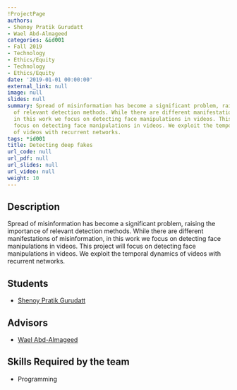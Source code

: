 ```yaml
---
!ProjectPage
authors:
- Shenoy Pratik Gurudatt
- Wael Abd-Almageed
categories: &id001
- Fall 2019
- Technology
- Ethics/Equity
- Technology
- Ethics/Equity
date: '2019-01-01 00:00:00'
external_link: null
image: null
slides: null
summary: Spread of misinformation has become a significant problem, raising the importance
  of relevant detection methods. While there are different manifestations of misinformation,
  in this work we focus on detecting face manipulations in videos. This project will
  focus on detecting face manipulations in videos. We exploit the temporal dynamics
  of videos with recurrent networks.
tags: *id001
title: Detecting deep fakes
url_code: null
url_pdf: null
url_slides: null
url_video: null
weight: 10
---
```

## Description

Spread of misinformation has become a significant problem, raising the importance of relevant detection methods. While there are different manifestations of misinformation, in this work we focus on detecting face manipulations in videos. This project will focus on detecting face manipulations in videos. We exploit the temporal dynamics of videos with recurrent networks.





## Students

* [Shenoy Pratik Gurudatt](../../../author/shenoy-pratik-gurudatt)

## Advisors

* [Wael Abd-Almageed](../../../author/wael-abd-almageed)

## Skills Required by the team


* Programming